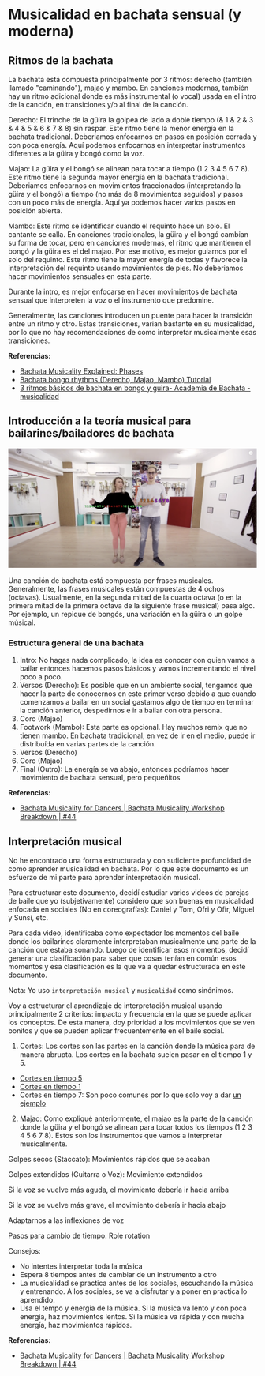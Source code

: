 # Musicalidad en bachata sensual (y moderna)

## Ritmos de la bachata

La bachata está compuesta principalmente por 3 ritmos: derecho (también llamado "caminando"), majao y mambo. En canciones modernas, también hay un ritmo adicional donde es más instrumental (o vocal) usada en el intro de la canción, en transiciones y/o al final de la canción.

Derecho: El trinche de la güira la golpea de lado a doble tiempo (& 1 & 2 & 3 & 4 & 5 & 6 & 7 & 8) sin raspar. Este ritmo tiene la menor energía en la bachata tradicional. Deberiamos enfocarnos en pasos en posición cerrada y con poca energía. Aquí podemos enfocarnos en interpretar instrumentos diferentes a la güira y bongó como la voz.

Majao: La güira y el bongó se alinean para tocar a tiempo (1 2 3 4 5 6 7 8). Este ritmo tiene la segunda mayor energía en la bachata tradicional. Deberiamos enfocarnos en movimientos fraccionados (interpretando la güira y el bongó) a tiempo (no más de 8 movimientos seguidos) y pasos con un poco más de energía. Aquí ya podemos hacer varios pasos en posición abierta.

Mambo: Este ritmo se identificar cuando el requinto hace un solo. El cantante se calla. En canciones tradicionales, la güira y el bongó cambian su forma de tocar, pero en canciones modernas, el ritmo que mantienen el bongó y la güira es el del majao. Por ese motivo, es mejor guiarnos por el solo del requinto. Este ritmo tiene la mayor energía de todas y favorece la interpretación del requinto usando movimientos de pies. No deberiamos hacer movimientos sensuales en esta parte.

Durante la intro, es mejor enfocarse en hacer movimientos de bachata sensual que interpreten la voz o el instrumento que predomine.

Generalmente, las canciones introducen un puente para hacer la transición entre un ritmo y otro. Estas transiciones, varian bastante en su musicalidad, por lo que no hay recomendaciones de como interpretar musicalmente esas transiciones.

**Referencias:**

- [Bachata Musicality Explained: Phases](https://www.instagram.com/p/CkYkEfMo1Ol/?hl=es-la)
- [Bachata bongo rhythms (Derecho, Majao, Mambo) Tutorial](https://www.youtube.com/watch?v=ugXrFsLbkgQ&t=141s)
- [3 ritmos básicos de bachata en bongo y guira- Academia de Bachata - musicalidad](https://www.youtube.com/watch?v=kSQVKBmtZu4)

## Introducción a la teoría musical para bailarines/bailadores de bachata

![Frases musicales](../assets/frases_musicales.png)

Una canción de bachata está compuesta por frases musicales. Generalmente, las frases musicales están compuestas de 4 ochos (octavas). Usualmente, en la segunda mitad de la cuarta octava (o en la primera mitad de la primera octava de la siguiente frase músical) pasa algo. Por ejemplo, un repique de bongós, una variación en la güira o un golpe músical.

### Estructura general de una bachata

1. Intro: No hagas nada complicado, la idea es conocer con quien vamos a bailar entonces hacemos pasos básicos y vamos incrementando el nivel poco a poco.
2. Versos (Derecho): Es posible que en un ambiente social, tengamos que hacer la parte de conocernos en este primer verso debido a que cuando comenzamos a bailar en un social gastamos algo de tiempo en terminar la canción anterior, despedirnos e ir a bailar con otra persona.
3. Coro (Majao)
4. Footwork (Mambo): Esta parte es opcional. Hay muchos remix que no tienen mambo. En bachata tradicional, en vez de ir en el medio, puede ir distribuída en varias partes de la canción.
5. Versos (Derecho)
6. Coro (Majao)
7. Final (Outro): La energía se va abajo, entonces podríamos hacer movimiento de bachata sensual, pero pequeñitos

**Referencias:**

- [Bachata Musicality for Dancers | Bachata Musicality Workshop Breakdown | #44](https://www.youtube.com/watch?v=o4plC92SzUk)

## Interpretación musical

No he encontrado una forma estructurada y con suficiente profundidad de como aprender musicalidad en bachata. Por lo que este documento es un esfuerzo de mi parte para aprender interpretación musical.

Para estructurar este documento, decidí estudiar varios videos de parejas de baile que yo (subjetivamente) considero que son buenas en musicalidad enfocada en sociales (No en coreografías): Daniel y Tom, Ofri y Ofir, Miguel y Sunsi, etc.

Para cada video, identificaba como expectador los momentos del baile donde los bailarines claramente interpretaban musicalmente una parte de la canción que estaba sonando. Luego de identificar esos momentos, decidí generar una clasificación para saber que cosas tenían en común esos momentos y esa clasificación es la que va a quedar estructurada en este documento.

Nota: Yo uso `interpretación musical` y `musicalidad` como sinónimos.

Voy a estructurar el aprendizaje de interpretación musical usando principalmente 2 criterios: impacto y frecuencia en la que se puede aplicar los conceptos. De esta manera, doy prioridad a los movimientos que se ven bonitos y que se pueden aplicar frecuentemente en el baile social.

1. Cortes: Los cortes son las partes en la canción donde la música para de manera abrupta. Los cortes en la bachata suelen pasar en el tiempo 1 y 5.

- [Cortes en tiempo 5](./CORTES_EN_5.md)
- [Cortes en tiempo 1](./CORTES_EN_1.md)
- Cortes en tiempo 7: Son poco comunes por lo que solo voy a dar [un ejemplo](https://youtu.be/PWWwwHaRUAo?t=73)

2. [Majao](./MAJAO.md): Como expliqué anteriormente, el majao es la parte de la canción donde la güira y el bongó se alinean para tocar todos los tiempos (1 2 3 4 5 6 7 8). Estos son los instrumentos que vamos a interpretar musicalmente.

Golpes secos (Staccato): Movimientos rápidos que se acaban

Golpes extendidos (Guitarra o Voz): Movimiento extendidos

Si la voz se vuelve más aguda, el movimiento debería ir hacia arriba

Si la voz se vuelve más grave, el movimiento debería ir hacia abajo

Adaptarnos a las inflexiones de voz

Pasos para cambio de tiempo: Role rotation

Consejos:

- No intentes interpretar toda la música
- Espera 8 tiempos antes de cambiar de un instrumento a otro
- La musicalidad se practica antes de los sociales, escuchando la música y entrenando. A los sociales, se va a disfrutar y a poner en practica lo aprendido.
- Usa el tempo y energia de la música. Si la música va lento y con poca energía, haz movimientos lentos. Si la música va rápida y con mucha energía, haz movimientos rápidos.

**Referencias:**

- [Bachata Musicality for Dancers | Bachata Musicality Workshop Breakdown | #44](https://www.youtube.com/watch?v=o4plC92SzUk)
